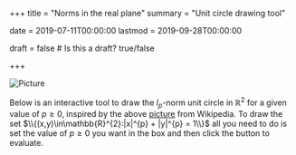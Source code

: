 +++
title = "Norms in the real plane"
summary = "Unit circle drawing tool"

date = 2019-07-11T00:00:00
lastmod = 2019-09-28T00:00:00

draft = false  # Is this a draft? true/false

+++

![Picture](https://upload.wikimedia.org/wikipedia/commons/e/e6/Minkowski3.png)

Below is an interactive tool to draw the $l_{p}$-norm unit circle in $\mathbb{R}^2$ for a given value of $p\ge0$, inspired by the above [picture](https://commons.wikimedia.org/wiki/File:Minkowski3.png) from Wikipedia. 
To draw the set $\\{(x,y)\in\mathbb{R}^{2}:|x|^{p} + |y|^{p} = 1\\}$ all you need to do is set the value of $p\ge0$ you want in the box and then click the button to evaluate.

<!-- Embed SageMath cells in your webpages -->
<script src="https://sagecell.sagemath.org/static/embedded_sagecell.js"></script>
<script>sagecell.makeSagecell({"inputLocation": ".sage"});</script>

<div class="sage">
  <script type="text/x-sage">
import numpy as np
import matplotlib.pyplot as plt
# Set your value for p here!
p = 2
def unit_ball(p):
    fig = plt.figure()
    ax = fig.gca()
    ax.set(xlim=(-1.1, 1.1), ylim=(-1.1, 1.1))
    ax.set_aspect('equal')    
    # Create coordinates for points evenly spaced around the unit circle
    t = np.linspace(0., 2*np.pi, num=10000)
    x, y = np.cos(t), np.sin(t)
    # l_p normalize each point by dividing its coordinates by its l_p norm
    if not p == 2:
        norms = np.linalg.norm(np.array([x, y]), p, axis=0)
        x, y = np.divide(x, norms), np.divide(y, norms)
    # Return the plot - the projection of the l2 ball onto the l_p ball
    ax.plot(x,y)
    plt.show()
unit_ball(p)
  </script>
</div>
